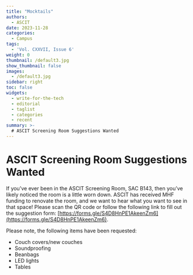 ```yaml
---
title: "Mocktails"
authors:
  - ASCIT
date: 2023-11-28
categories:
  - Campus
tags:
  - 'Vol. CXXVII, Issue 6'
weight: 0
thumbnail: /default3.jpg
show_thumbnail: false
images:
  - /default3.jpg
sidebar: right
toc: false
widgets:
  - write-for-the-tech
  - editorial
  - taglist
  - categories
  - recent
summary: >-
  # ASCIT Screening Room Suggestions Wanted
---
```


# ASCIT Screening Room Suggestions Wanted

If you’ve ever been in the ASCIT Screening Room, SAC B143, then you’ve likely noticed the room is a little worn down. ASCIT has received MHF funding to renovate the room, and we want to hear what you want to see in that space! Please scan the QR code or follow the following link to fill out the suggestion form: [https://forms.gle/S4D8HnPE1AkeenZm6](https://forms.gle/S4D8HnPE1AkeenZm6). 

Please note, the following items have been requested:



* Couch covers/new couches
* Soundproofing
* Beanbags
* LED lights
* Tables